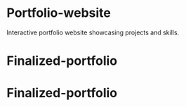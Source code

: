 # Portfolio-website

Interactive portfolio website showcasing projects and skills.
# Finalized-portfolio
# Finalized-portfolio
